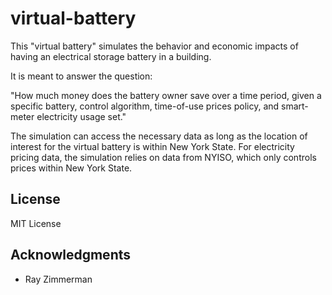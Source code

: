 # virtual-battery

This "virtual battery" simulates the behavior and economic impacts of 
            having an electrical storage battery in a building. 
            
It is meant to answer the question:
        
"How much money does the battery owner save over a time period, given a 
specific battery, control algorithm, time-of-use prices policy, and
smart-meter electricity usage set."
     
The simulation can access the necessary data as long as the location of interest
for the virtual battery is within New York State. For electricity pricing
data, the simulation relies on data from NYISO, which only controls prices
within New York State.

## License

MIT License

## Acknowledgments

* Ray Zimmerman
    

